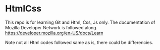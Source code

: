 # HtmlCss
This repo is for learning Git and Html, Css, Js only. The documentation of Mozilla Developer Network is followed along. 
https://developer.mozilla.org/en-US/docs/Learn

Note not all Html codes followed same as is, there could be differencies.
